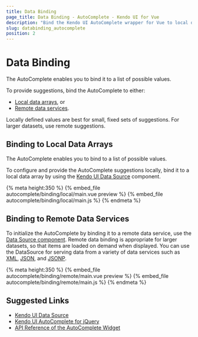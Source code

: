 ```yaml
---
title: Data Binding
page_title: Data Binding - AutoComplete - Kendo UI for Vue
description: "Bind the Kendo UI AutoComplete wrapper for Vue to local data arrays or remote data services."
slug: databinding_autocomplete
position: 2
---
```


# Data Binding

The AutoComplete enables you to bind it to a list of possible values.

To provide suggestions, bind the AutoComplete to either:
* [Local data arrays](#toc-binding-to-local-data-arrays), or
* [Remote data services](#toc-binding-to-remote-data-services).

Locally defined values are best for small, fixed sets of suggestions. For larger datasets, use remote suggestions.

## Binding to Local Data Arrays

The AutoComplete enables you to bind to a list of possible values.

To configure and provide the AutoComplete suggestions locally, bind it to a local data array by using the [Kendo UI Data Source](https://docs.telerik.com/kendo-ui/framework/datasource/overview) component.

{% meta height:350 %}
{% embed_file autocomplete/binding/local/main.vue preview %}
{% embed_file autocomplete/binding/local/main.js %}
{% endmeta %}

## Binding to Remote Data Services

To initialize the AutoComplete by binding it to a remote data service, use the [Data Source component](https://docs.telerik.com/kendo-ui/framework/datasource/overview). Remote data binding is appropriate for larger datasets, so that items are loaded on demand when displayed. You can use the DataSource for serving data from a variety of data services such as [XML](https://en.wikipedia.org/wiki/XML), [JSON](https://en.wikipedia.org/wiki/JSON), and [JSONP](https://en.wikipedia.org/wiki/JSONP).

{% meta height:350 %}
{% embed_file autocomplete/binding/remote/main.vue preview %}
{% embed_file autocomplete/binding/remote/main.js %}
{% endmeta %}

## Suggested Links

* [Kendo UI Data Source](https://docs.telerik.com/kendo-ui/framework/datasource/overview)
* [Kendo UI AutoComplete for jQuery](https://docs.telerik.com/kendo-ui/controls/editors/autocomplete/overview)
* [API Reference of the AutoComplete Widget](https://docs.telerik.com/kendo-ui/api/javascript/ui/autocomplete)
